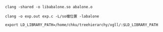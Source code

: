 `clang -shared -o libabalone.so abalone.o`

`clang -o exp.out exp.c -L/so檔位置 -labalone`

`export LD_LIBRARY_PATH=/home/chku/treehierarchy/xgll/:$LD_LIBRARY_PATH`

